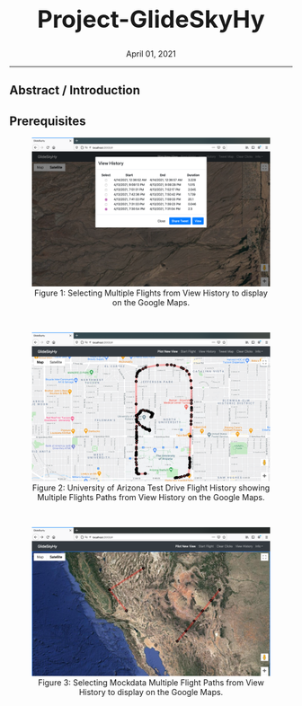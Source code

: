

<div align="center">
    <h1 style="font-size:300%;">Project-GlideSkyHy</h1>
    April 01, 2021</h3>
</div>
  
<hr>



## Abstract / Introduction




## Prerequisites



<figure>
<div align="center">
<img src='https://github.com/aishwarya34/Project-GlideSkyHy/blob/main/Viewing_Flight_History.png' /><br>
<figcaption>Figure 1: Selecting Multiple Flights from View History to display on the Google Maps. </figcaption></div>
</figure>


<br>

<figure>
<div align="center">
<img src='https://github.com/aishwarya34/Project-GlideSkyHy/blob/main/Map_Flight_History_TestDrive.png' /><br>
<figcaption>Figure 2: University of Arizona Test Drive Flight History showing Multiple Flights Paths from View History on the Google Maps. </figcaption></div>
</figure>

<br>


<figure>
<div align="center">
<img src='https://github.com/aishwarya34/Project-GlideSkyHy/blob/main/FilghtHistory_MultipleFlightPaths.png' /><br>
<figcaption>Figure 3: Selecting Mockdata Multiple Flight Paths from View History to display on the Google Maps. </figcaption></div>
</figure>
